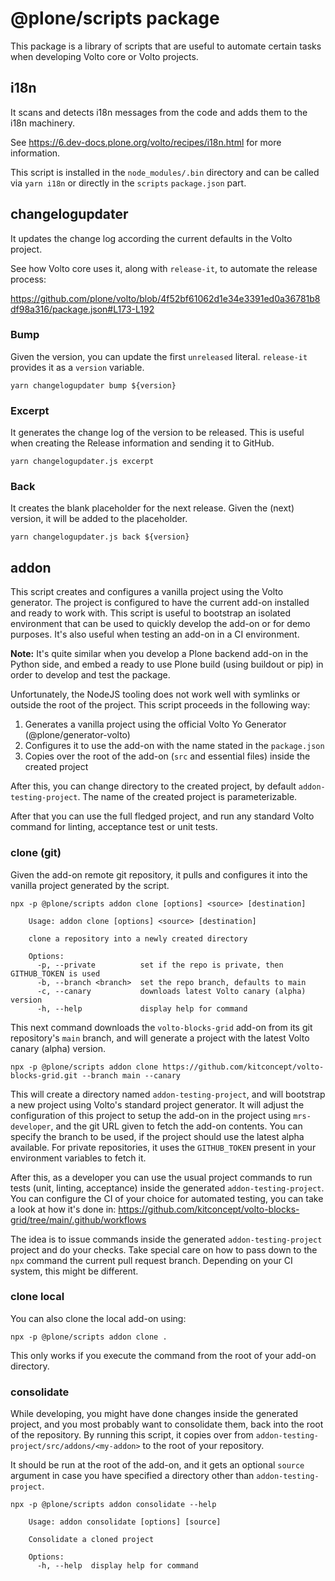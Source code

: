 # @plone/scripts package

This package is a library of scripts that are useful to automate certain tasks when developing Volto core or Volto projects.

## i18n

It scans and detects i18n messages from the code and adds them to the i18n machinery.

See https://6.dev-docs.plone.org/volto/recipes/i18n.html for more information.

This script is installed in the `node_modules/.bin` directory and can be called via `yarn i18n` or directly in the `scripts` `package.json` part.

## changelogupdater

It updates the change log according the current defaults in the Volto project.

See how Volto core uses it, along with `release-it`, to automate the release process:

https://github.com/plone/volto/blob/4f52bf61062d1e34e3391ed0a36781b8df98a316/package.json#L173-L192

### Bump

Given the version, you can update the first `unreleased` literal. `release-it` provides it as a `version` variable.

```shell
yarn changelogupdater bump ${version}
```

### Excerpt

It generates the change log of the version to be released. This is useful when creating the Release information and sending it to GitHub.

```shell
yarn changelogupdater.js excerpt
```

### Back

It creates the blank placeholder for the next release. Given the (next) version, it will be added to the placeholder.

```shell
yarn changelogupdater.js back ${version}
```

## addon

This script creates and configures a vanilla project using the Volto generator.
The project is configured to have the current add-on installed and ready to work with.
This script is useful to bootstrap an isolated environment that can be used to quickly develop the add-on or for demo purposes.
It's also useful when testing an add-on in a CI environment.

**Note:** It's quite similar when you develop a Plone backend add-on in the Python side, and embed a ready to use Plone build (using buildout or pip) in order to develop and test the package.

Unfortunately, the NodeJS tooling does not work well with symlinks or outside the root of the project.
This script proceeds in the following way:

1. Generates a vanilla project using the official Volto Yo Generator (@plone/generator-volto)
2. Configures it to use the add-on with the name stated in the `package.json`
3. Copies over the root of the add-on (`src` and essential files) inside the created project

After this, you can change directory to the created project, by default `addon-testing-project`.
The name of the created project is parameterizable.

After that you can use the full fledged project, and run any standard Volto command for linting, acceptance test or unit tests.

### clone (git)

Given the add-on remote git repository, it pulls and configures it into the vanilla project generated by the script.

`npx -p @plone/scripts addon clone [options] <source> [destination]`

```console
    Usage: addon clone [options] <source> [destination]

    clone a repository into a newly created directory

    Options:
      -p, --private          set if the repo is private, then GITHUB_TOKEN is used
      -b, --branch <branch>  set the repo branch, defaults to main
      -c, --canary           downloads latest Volto canary (alpha) version
      -h, --help             display help for command
```

This next command downloads the `volto-blocks-grid` add-on from its git repository's `main` branch, and will generate a project with the latest Volto canary (alpha) version.

```shell
npx -p @plone/scripts addon clone https://github.com/kitconcept/volto-blocks-grid.git --branch main --canary
```

This will create a directory named `addon-testing-project`, and will bootstrap a new project using Volto's standard project generator.
It will adjust the configuration of this project to setup the add-on in the project using `mrs-developer`, and the git URL given to fetch the add-on contents.
You can specify the branch to be used, if the project should use the latest alpha available.
For private repositories, it uses the `GITHUB_TOKEN` present in your environment variables to fetch it.

After this, as a developer you can use the usual project commands to run tests (unit, linting, acceptance) inside the generated `addon-testing-project`.
You can configure the CI of your choice for automated testing, you can take a look at how it's done in: https://github.com/kitconcept/volto-blocks-grid/tree/main/.github/workflows

The idea is to issue commands inside the generated `addon-testing-project` project and do your checks.
Take special care on how to pass down to the `npx` command the current pull request branch.
Depending on your CI system, this might be different.

### clone local

You can also clone the local add-on using:

```shell
npx -p @plone/scripts addon clone .
```

This only works if you execute the command from the root of your add-on directory.

### consolidate

While developing, you might have done changes inside the generated project, and you most probably want to consolidate them, back into the root of the repository.
By running this script, it copies over from `addon-testing-project/src/addons/<my-addon>` to the root of your repository.

It should be run at the root of the add-on, and it gets an optional `source` argument in case you have specified a directory other than `addon-testing-project`.

`npx -p @plone/scripts addon consolidate --help`

```console
    Usage: addon consolidate [options] [source]

    Consolidate a cloned project

    Options:
      -h, --help  display help for command
```
